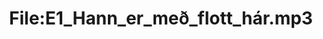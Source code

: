 ---
title: File:E1_Hann_er_með_flott_hár.mp3
recording of: Hann er með flott hár.
reading speed: slow
speaker: E
license: CC0
---